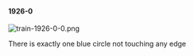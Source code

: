 #### 1926-0
![train-1926-0-0.png](https://github.com/lil-lab/nlvr/raw/master/nlvr/train/images/32/train-1926-0-0.png "train-1926-0-0.png")

There is exactly one blue circle not touching any edge
